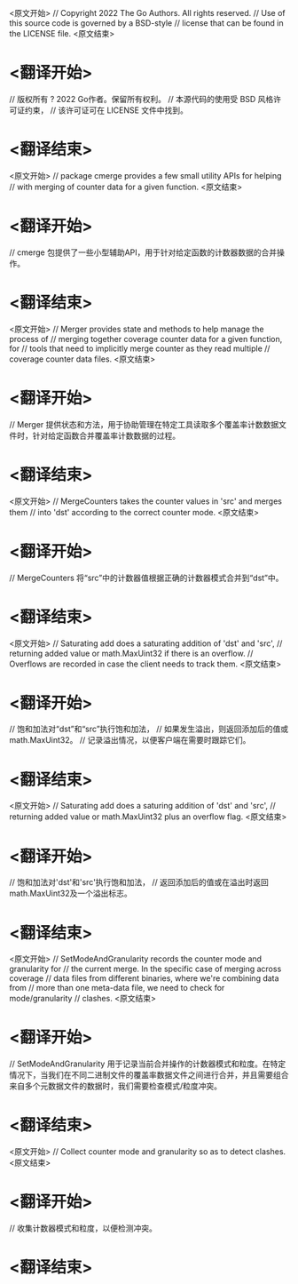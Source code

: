 
<原文开始>
// Copyright 2022 The Go Authors. All rights reserved.
// Use of this source code is governed by a BSD-style
// license that can be found in the LICENSE file.
<原文结束>

# <翻译开始>
// 版权所有 ? 2022 Go作者。保留所有权利。
// 本源代码的使用受 BSD 风格许可证约束，
// 该许可证可在 LICENSE 文件中找到。
# <翻译结束>


<原文开始>
// package cmerge provides a few small utility APIs for helping
// with merging of counter data for a given function.
<原文结束>

# <翻译开始>
// cmerge 包提供了一些小型辅助API，用于针对给定函数的计数器数据的合并操作。
# <翻译结束>


<原文开始>
// Merger provides state and methods to help manage the process of
// merging together coverage counter data for a given function, for
// tools that need to implicitly merge counter as they read multiple
// coverage counter data files.
<原文结束>

# <翻译开始>
// Merger 提供状态和方法，用于协助管理在特定工具读取多个覆盖率计数数据文件时，针对给定函数合并覆盖率计数数据的过程。
# <翻译结束>


<原文开始>
// MergeCounters takes the counter values in 'src' and merges them
// into 'dst' according to the correct counter mode.
<原文结束>

# <翻译开始>
// MergeCounters 将“src”中的计数器值根据正确的计数器模式合并到“dst”中。
# <翻译结束>


<原文开始>
// Saturating add does a saturating addition of 'dst' and 'src',
// returning added value or math.MaxUint32 if there is an overflow.
// Overflows are recorded in case the client needs to track them.
<原文结束>

# <翻译开始>
// 饱和加法对“dst”和“src”执行饱和加法，
// 如果发生溢出，则返回添加后的值或math.MaxUint32。
// 记录溢出情况，以便客户端在需要时跟踪它们。
# <翻译结束>


<原文开始>
// Saturating add does a saturing addition of 'dst' and 'src',
// returning added value or math.MaxUint32 plus an overflow flag.
<原文结束>

# <翻译开始>
// 饱和加法对'dst'和'src'执行饱和加法，
// 返回添加后的值或在溢出时返回math.MaxUint32及一个溢出标志。
# <翻译结束>


<原文开始>
// SetModeAndGranularity records the counter mode and granularity for
// the current merge. In the specific case of merging across coverage
// data files from different binaries, where we're combining data from
// more than one meta-data file, we need to check for mode/granularity
// clashes.
<原文结束>

# <翻译开始>
// SetModeAndGranularity 用于记录当前合并操作的计数器模式和粒度。在特定情况下，当我们在不同二进制文件的覆盖率数据文件之间进行合并，并且需要组合来自多个元数据文件的数据时，我们需要检查模式/粒度冲突。
# <翻译结束>


<原文开始>
// Collect counter mode and granularity so as to detect clashes.
<原文结束>

# <翻译开始>
// 收集计数器模式和粒度，以便检测冲突。
# <翻译结束>

